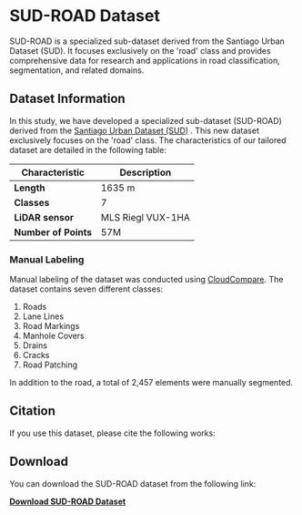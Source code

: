 # SUD-ROAD Dataset

SUD-ROAD is a specialized sub-dataset derived from the Santiago Urban Dataset (SUD). It focuses exclusively on the 'road' class and provides comprehensive data for research and applications in road classification, segmentation, and related domains. 

## Dataset Information

In this study, we have developed a specialized sub-dataset (SUD-ROAD) derived from the [Santiago Urban Dataset (SUD)](https://www.sciencedirect.com/science/article/pii/S0957417423023448) . This new dataset exclusively focuses on the 'road' class. The characteristics of our tailored dataset are detailed in the following table:

| **Characteristic**      | **Description**       |
|--------------------------|-----------------------|
| **Length**              | 1635 m               |
| **Classes**             | 7                    |
| **LiDAR sensor**        | MLS Riegl VUX-1HA    |
| **Number of Points**    | 57M                  |

### Manual Labeling
Manual labeling of the dataset was conducted using [CloudCompare](https://www.cloudcompare.org/). The dataset contains seven different classes:

1. Roads
2. Lane Lines
3. Road Markings
4. Manhole Covers
5. Drains
6. Cracks
7. Road Patching

In addition to the road, a total of 2,457 elements were manually segmented. 

## Citation
If you use this dataset, please cite the following works:

## Download
You can download the SUD-ROAD dataset from the following link:

[**Download SUD-ROAD Dataset**](https://drive.google.com/file/d/17rQKcSWQhFsOPyQK3QrYZ7cSf0pjuTQr)
